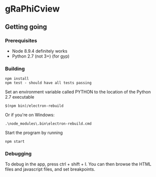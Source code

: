 # gRaPhiCview

## Getting going

### Prerequisites
* Node 8.9.4 definitely works
* Python 2.7 (not 3+) (for gyp)

### Building
```
npm install
npm test - should have all tests passing
```

Set an environment variable called PYTHON to the location of the Python 2.7 executable
```
$(npm bin)/electron-rebuild
```

Or if you're on Windows:
```
.\node_modules\.bin\electron-rebuild.cmd
```

Start the program by running 
```
npm start
```
### Debugging
To debug in the app, press ctrl + shift + I. You can then browse the HTML files and javascript files, and set breakpoints.
